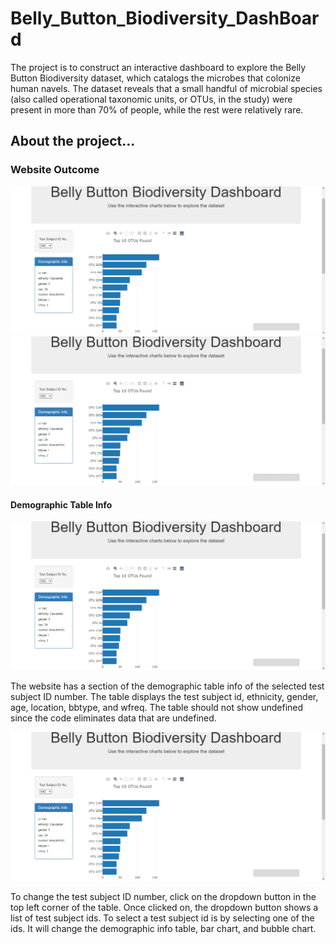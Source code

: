# Belly_Button_Biodiversity_DashBoard

The project is to construct an interactive dashboard to explore the Belly Button Biodiversity dataset, which catalogs the microbes that colonize human navels. The dataset reveals that a small handful of microbial species (also called operational taxonomic units, or OTUs, in the study) were present in more than 70% of people, while the rest were relatively rare.

## About the project...

### Website Outcome

![Barchart and Demographic Example](https://github.com/samuelroiz/Belly_Button_Biodiversity_DashBoard/blob/main/images/demographic_and_barchart_ID_940.png)
![Bubblechart Example](https://github.com/samuelroiz/Belly_Button_Biodiversity_DashBoard/blob/main/images/demographic_and_barchart_ID_940.png)

#### Demographic Table Info

![Barchart and Demographic Example](https://github.com/samuelroiz/Belly_Button_Biodiversity_DashBoard/blob/main/images/demographic_and_barchart_ID_940.png)

The website has a section of the demographic table info of the selected test subject ID number. The table displays the test subject id, ethnicity, gender, age, location, bbtype, and wfreq. The table should not show undefined since the code eliminates data that are undefined. 

![Barchart and Demographic Example](https://github.com/samuelroiz/Belly_Button_Biodiversity_DashBoard/blob/main/images/demographic_and_barchart_ID_940.png)

To change the test subject ID number, click on the dropdown button in the top left corner of the table. Once clicked on, the dropdown button shows a list of test subject ids. To select a test subject id is by selecting one of the ids. It will change the demographic info table, bar chart, and bubble chart. 
